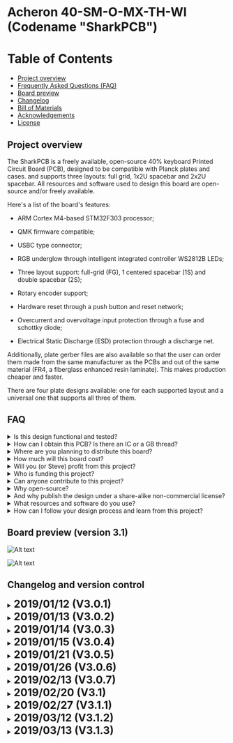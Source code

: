 # Acheron 40-SM-O-MX-TH-WI (Codename "SharkPCB")

Table of Contents
=================

  * [Project overview](#project-overview)
  * [Frequently Asked Questions (FAQ)](#faq)
  * [Board preview](#board-preview-version-31)
  * [Changelog](#changelog-and-version-control)
  * [Bill of Materials](#bill-of-Materials)
  * [Acknowledgements](#Acknowledgements)
  * [License](#license)

## Project overview

The SharkPCB is a freely available, open-source 40% keyboard Printed Circuit Board (PCB), designed to be compatible with Planck plates and cases. and supports three layouts: full grid, 1x2U spacebar and 2x2U spacebar. All resources and software used to design this board are open-source and/or freely available.

Here's a list of the board's features:

- ARM Cortex M4-based STM32F303 processor;

- QMK firmware compatible;

- USBC type connector;

- RGB underglow through intelligent integrated controller WS2812B LEDs;

- Three layout support: full-grid (FG), 1 centered spacebar (1S) and double spacebar (2S);

- Rotary encoder support;

- Hardware reset through a push button and reset network;

- Overcurrent and overvoltage input protection through a fuse and schottky diode;

- Electrical Static Discharge (ESD) protection through a discharge net.

Additionally, plate gerber files are also available so that the user can order them made from the same manufacturer as the PCBs and out of the same material (FR4, a fiberglass enhanced resin laminate). This makes production cheaper and faster.

There are four plate designs available: one for each supported layout and a universal one that supports all three of them.

## FAQ 

<!-------------------------------------------------------------------->

<details><summary> Is this design functional and tested? </summary>

> The prototypes are on their way, so I can't say with full certainty that the design works and is problem-free. Although I have designed many boards and electronical circuits, it'd be bold of me to assert their efficiency without proper testing. As of today (march 25 of 2019) the first prototypes of version 3.1 are on their way.

</details>

<!-------------------------------------------------------------------->

<details><summary> How can I obtain this PCB? Is there an IC or a GB thread? </summary>

> There is an [IC thread](https://geekhack.org/index.php?topic=98934.0) on GeekHack, where many users have contributed to the design and given their thoughts. Any help or opinion is highly appreciated. As for a GB, there still are no plans (and therefore no thread) since the prototypes were not validated. The idea is to make a Group Buy. For updated information please always check the GeekHack IC thread or this project's page.

> Additionally, you can order the PCBs from a manufacturer like JLCPCB (for instructions see [this link](https://www.youtube.com/watch?v=0u9Io4pw-b0) starting at 1:02:00) and the components from LCSC (how to do that in [this link](https://www.youtube.com/watch?v=eFgOC5_1VYU&t=176s)) and build the board. This takes some expertise in electronics though, as the SMD parts require knowledge and specialized tools and supplies. This is why me and Steve hold Group Buys. Also manufacturers generally have a Minimum Order Quantity of 5 or 10 PCBs. Feel free to arranje a group buy with your circle of friends.

</details>

<!-------------------------------------------------------------------->

<details><summary> Where are you planning to distribute this board? </summary>

> Steve from WoodCables is handling the GB in the US and I am handling it in Brazil. The UE is not out of the question, and I have some connections there should the european community show interest.

</details>

<!-------------------------------------------------------------------->

<details><summary> How much will this board cost? </summary>

> We are aiming at a US$30,00 mark. The prototypes show that this is likely to be achieved.

</details>

<!-------------------------------------------------------------------->

<details><summary> Will you (or Steve) profit from this project? </summary>

> I won't profit from it myself, although I retain a little portion of the gains to fund further projects, that is, to maintain prototyping, components and overall design costs. A famous brazilian writer, Millôr Fernandes, once said: "never trust an idealist that profits from his ideals".

> Steve, on the other hand, has my permission to use the design commercially, so I'm not entitled to tell him if he should profit and how much, as he runs his own shop. Nevertheless we keep in close contact and it is, obviously, in the best interest of both us and the community that the prices are kept affordable and as low as possible.

</details>

<!-------------------------------------------------------------------->

<details><summary> Who is funding this project? </summary>

> I and Steve are -- although mostly him as parts and equipment availability in Brazil is limited. Also anyone that obtains this board either through one of the Group Buys or throw Wood Cables (Steve's shop) will be supporting the project as all gains from the sales and GBs are reserved to be used only with the project.

</details>

<!-------------------------------------------------------------------->

<details><summary> Can anyone contribute to this project? </summary>

> Anyone is welcome to contribute, be it through feature requests, opinions or criticisms. This can be done through the GeekHack posts, issues and questions on GitHub or even through my Discord (#Gondolindrim#9738). If you want to actively contribute to the design, feel free to contact me and we'd be glad to have you. 

</details>

<!-------------------------------------------------------------------->

<details><summary> Why open-source? </summary>

> As I don't intend to profit from this, there is no reason to keep the design closed. I also have the opportunity to contribute to the open-source way of thinking: many heads are better than one. Following these steps I use only open-source stuff to design the keyboards: the ECAD design is made with KiCad, the renders and animations in Blender, the logo design in Inkscape. All these software are run on Arch Linux, which is a Linux distro heavily based on the OSS and KISS principles.

> By adopting free OSS tools any newbie makers can take a look and learn from these designs, that is, I also have an educational reason in mind. In this regard, I also have a transparency principle, that is, anyone in the community can contact me and ask questions about the project and the design decisions or the design process. Any maker can also check my designs and points its flaws.

> Second, there is also the KISS (Keep It Simple, Stupid!) principle in mind. Since this project is completely un-ambicious, I try to keep it as simple as possible, so that the design and community processes are fluid.

</details>

<!-------------------------------------------------------------------->

<details><summary> And why publish the design under a share-alike non-commercial license? </summary>

> The reason for the license is twofold: first, while I want the design to be open-source, that is, educational and freely available, I think it's not just that someone could just take it, make little adaptations (like changing the logos) and profitting from it when the idea of the project is to have the open-source ideas in mind. It's not about myself -- although of course I have some pride in my designs and like to have credit for them -- but about the project ideals.

> Second, I don't condemn the idea of commercializing my designs, I'd just like to know who is selling it so that I can have a good quality control.

</details>

<!-------------------------------------------------------------------->

<details><summary> What resources and software do you use? </summary>

> All the footprints and symbols are available wither on the KiCad libraries or my MX library, which contains footprints and symbols for some components not available on KiCad.

> The design, footprints and symbols are made through KiCad. The 3D models are obtained in sites where the content is free and widely available like 3D Content Central and GrabCad Community, and to edit them I use FreeCAD.

> The logos were designed in Inkscape. The base image was taken from [this page](https://www.vectorportal.com/StockVectors/Animals/SHARK-ILLUSTRATION/15844.aspx) (last access: 26 feb, 2019). Although stated in the Vector Portal site that the designs are freely available to be used in commercially, I tried to contact the uploader, who goes by the name of "Yohan Plantec" with no success.

> The renders and animations are made in Blender.

</details>

<!-------------------------------------------------------------------->

<details><summary> How can I follow your design process and learn from this project? </summary>

> I try to stream the design process when I can. I generally do it at tuesdays and thursdays at 3PM PST (8PM BRT). In the streams I answer general electronics questions, and show how the board is designed. I stream at my [Twitch channel](http://twitch.tv/gondolindrim_). The past streams can be seen in my Youtube channel.

</details>

## Board preview (version 3.1)

![Alt text](./renders/frontRender.png)

![Alt text](./renders/backRender.png)

## Changelog and version control

<details>
 <summary> <font size="+2"><b> 2019/01/12 (V3.0.1) </b></font></summary>
 <p>

 <h6> Started porting the version 2 from the ATMEGA32U4 processor to a more modern ARM Cortex M4 STM32F303CCT6 processor </h6>

</p></details>

<!-------------------------------------------------------------------->

<details>
 <summary> <font size="+2"><b> 2019/01/13 (V3.0.2) </b></font></summary>
 <p>

 <h6> Added USBC connector </h6>

</p></details>

<!-------------------------------------------------------------------->

<details>
 <summary> <font size="+2"><b> 2019/01/14 (V3.0.3) </b></font></summary>
 <p>

 <h6> Added RGB underglow with the WS2812B </h6>

</p></details>

<!-------------------------------------------------------------------->

<details>
 <summary> <font size="+2"><b> 2019/01/15 (V3.0.4) </b></font></summary>
 <p>

 <h6> Changed the grid used from the standard 19.05mm to the 19mm used in the Planck </h6>

</p></details>

<!-------------------------------------------------------------------->

<details>
 <summary> <font size="+2"><b> 2019/01/21 (V3.0.5) </b></font></summary>
 <p>

 <h6> Solved a problem with connector wiring and added a nice render to the README </h6>

</p></details>

<!-------------------------------------------------------------------->

<details>
 <summary> <font size="+2"><b> 2019/01/26 (V3.0.6) </b></font></summary>
 <p>

 <h6> Changed components to SMD. </h6>

 <h6> Added Blender renders. </h6>

 <h6> Updated preview. </h6>

</p></details>

<!-------------------------------------------------------------------->

<details>
 <summary> <font size="+2"><b> 2019/02/13 (V3.0.7) </b></font></summary>
 <p>

 <h6> Added US and BR flags to the design. </h6>

 <h6> Rounded corners to fit the Planck Low-Pro case (as suggestged by garbo from Geekhack) </h6>

 <h6> Adjusted 3D models of crystal and Push Button. </h6>

</p></details>

<!-------------------------------------------------------------------->

<details>
 <summary> <font size="+2"><b> 2019/02/20 (V3.1) </b></font></summary>
 <p>

 <h6> Added rotary encoder support. </h6>

 <h6> *This is supposed to be the final version of the V3 series. It will be prototyped in the next weeks.* </h6>

</p></details>

<!-------------------------------------------------------------------->

<details>
 <summary> <font size="+2"><b> 2019/02/27 (V3.1.1) </b></font></summary>
 <p>

 <h6> Fixed a little problem with the Edge Cuts. Somehow for a reason only God knows KiCad messed up the starting and finish point coordinates of the lines and arcs in this layer. This has now been fixed manually. Really small (less than 5 mil) modifications were made on the edges of the PCB. </h6>

</p></details>

<!-------------------------------------------------------------------->

<details>
 <summary> <font size="+2"><b> 2019/03/12 (V3.1.2) </b></font></summary>
 <p>

 <h6> We incorporated some feedback we got from the IC and GB posts on GeekHack and Reddit. </h6>

 <h6> First a second position for the Rotary Encoder was added; some users noted that the previous position, bottom left, was where the arrow keys were located and as such this was an important position. So an extra possible position was added, the bottom right. The problem is that this position is where the CTRL key is located, and is also an important position. I deemed it was not worthy to add encoder positions on the top left or right corners, as those are the ESC and BKSPC keys, which are of utmost importance. So this means that it is up to the user where the rotary encoder goes: either bottom left or bottom right. Note that although both positions are offered, *the user must choose only one of them, that is, do not use two rotary encoder positions at the same time* as this will probably not work because both positions share the same microprocessor pins.</h6>

 <h6> Second, the reset push button was moved to match the reset hole in the back of Planck cases. I always thought that it was kind of wrong that in order to access the reset button the case should have a hole in it, which in my opinion kind of disrupted the case back look. To solve this I put the reset push button in the cross space between four neighboring keys, and a little hole in the plate, so that the user could access that button easily without needing a dedicated hole in the case. The problem with my design is that, by default, Planck cases have such dedicated hole and it is a nonsense to not use it as the majority of Planck users are used to it. So I moved the button to match the Planck hole. I'll maybe go with my design if I happen to make a custom case for the Shark. In the meantime, the default Planck position will do. </h6>

</p></details>

<!-------------------------------------------------------------------->

<details>
 <summary> <font size="+2"><b> 2019/03/13 (V3.1.3) </b></font></summary>
 <p>

 <h6> The switch plate cutout was revamped to allow users to take the switch top while the switch is mounted on the plate. </h6>

 <h6> Hi-pro plates were added, as suggested by user sam278 from Geekhack..</h6>

 <h6> Added I2C communication pins, as suggested by user equalunique. The user can use the holes or solder a four-pin JST BM04B-ASRS-TF connector that is in the BOM. If the user does not want to buy the connector, he or she can use the THT pads right next to the connector pads. </h6>

<h6> *This is the version that will go into GB production.* </h6>

## Bill of Materials

In the ./bom/ folder there is an .xlsx file that can be uploaded directly into the LCSC site. The file contains all LCSC part numbers, quantities and descriptions. 

If you don't want to order them from LCSC, the table below can be used.

| Description  | Value | Package | Quantity |
| ------------- | :-------------: | :-------------: | :-------------: |
| J1 | - | TYPE-C-31-M-12 USBC Connector | 1 |
| J2 | - | JST BM04B-ASRS-TF connector | 1 | 
| J2 | - | JST 04ASR-30S socket | 1 | 
| C1 and C2 | 22pF | 0805  | 2 |
| C7, C9, CRST1, CRST2 | 4.7nF | 0805| 4 | 
| (Poly)Fuse | 1.5A trip | 0805 | 1 | 
| R5 and R6 | 1MOhm | 1206 | 2 | 
| Q1 | AO4406AL | SOIC8 | 1 | 
| CSin1, CSout1, CVBus1-3, CA1, CB1 | 100nF | 0805 | 7 | 
| CVBus4 | 1uF | 0805 | 1 | 
| CVBus5 | 4.7uF | 0805 | 1 | 
| DF1 | RB060M-60TR Schottky Diode | SOD-123 | 1 | 
| QRST | BC846 NPN BJT | SOT-23 | 1 | 
| RCC | 5.1kOhm | 1206 | 1 | 
| RD+ and RD- | 22ROhm | 1206 | 2 | 
| RD+Up | 1.5kOhm | 1206 |  1 | 
| RPGate, RB1/2, RA1/2 | 10kOhm | 1206 | 5 | 
| RRST | 100kOhm|  1206	| 1 | 
| RSGate1 | 1kOhm | 1206 | 1 | 
| SWRST1 |SMD Push Button | - | 1 | 
| U1 | STM32F303CCT6 | LQFP48 | 1 | 
| U2 | MCP1700-330 LDO | SOT23 | 1 | 
| Y1 | 8MHz 4 pin SMD Crystal | 5032 | 1 | 
| RGB | WS2812B | - | 8 | 
| RL1-RL | 360 Ohm | 1206 | 50 | 
| D1-48, DS1 and DRST | 1N4148W | SOD-123 | 52 |
| ROT1 | ALPS EC11Ex (see note 1) | - | 1 |

(1) Any EC11Ex rotary encoder should be fine, as the models differ only on shaft shape and size but their footprints are the same. In the render I used the ALPS EC11E 15244G1.

## To-do list
- [x] Finish the porting to STM32 (as suggested by Walkerstop from GH)
- [x] Change the grid from 19.05mm (3/4΅) to 19mm as the Planck does (as suggested by garbo from GH)
- [x] Add RGB underglow support

- [x] Constructed photorrealistic renders of latest version. (v3.1)

- [x] Finish SMD design
- [x] Finished SMD plates (single spacebar, dual spacebar, full-grid and universal)
- [x] Prototyped SMD design (*waiting for prototypes to arrive*)

- [ ] Finish THT design
- [ ] Finish THT plates
- [ ] Prototype THT design

## Acknowledgements

Although there is only me actively working on the project design, some acknowledgements are due:
  * Steve from WoodCables. Steve was the proponent of this project and funded it with his own money. He will also take care of the distribution and Group Buys in the US.
  * Gustavo "UndecidedShark" Reinert. As denoted in the PCB, this board was named after him. I take special pride in this as I gave him his nickname.
  * Felipe "MrKeebs" Gonçalves and Raphael "ArcticFox" Hochheim. Dear friends and always up to help with my questions.
  * User garbo from GeekHack, who helped immensely in this design by giving me hints and information, always opinating and giving feedback with christian patience. Walkerstop also helped by recommendations like using the STM32 family of processors and a USBC connector.
  * Jack Humbert (@jackhumbert), from OLKB, and @ishtob from the QMK Discord Server. Jack was always very amicable and helpful; the 3D CAD files for the Planck Cases and plate came from the QMK parts Git repo. ishtob was always very accessible and helping with some design questions; in fact, some of the footprints and symbols used were based off of some of his own. In this regard many people in the Discord server helped with small hints (like yanfali, Upas and MechMerlin).

## License

This project is licensed under the Creative Commons Non-Commercial Share-Alike 4.0 license, available in (https://creativecommons.org/licenses/by-nc-sa/4.0/).

To know more about why I published the project under this license, please look at the [FAQ section](#faq).
